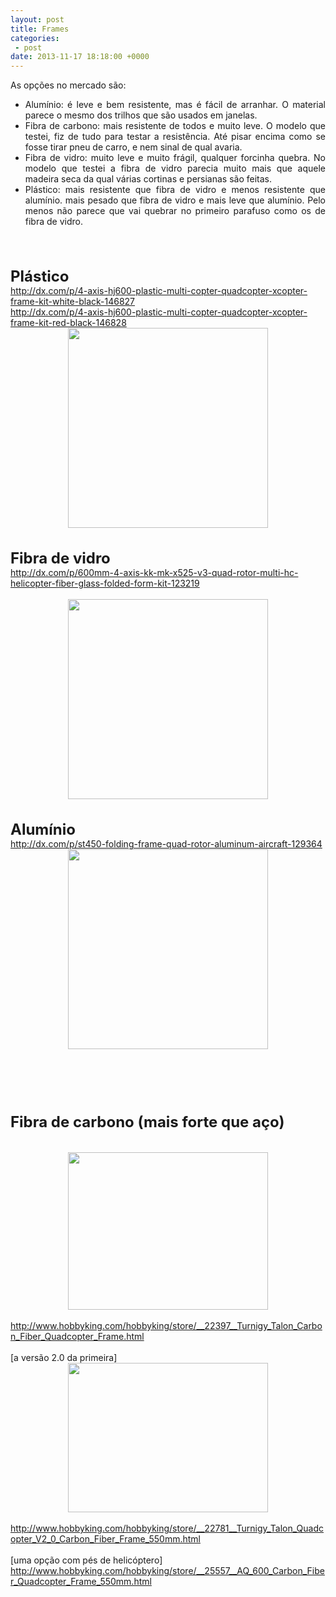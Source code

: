 ```yaml
---
layout: post
title: Frames
categories:
 - post
date: 2013-11-17 18:18:00 +0000
---
```


<span style="text-align: justify;">As opções no mercado são:</span>  

<a name="more"></a>  

<div style="text-align: justify;">
<ul>
<li>Alumínio: é leve e bem resistente, mas é fácil de arranhar. O material parece o mesmo dos trilhos que são usados em janelas.</li>
<li>Fibra de carbono: mais resistente de todos e muito leve. O modelo que testei, fiz de tudo para testar a resistência. Até pisar encima como se fosse tirar pneu de carro, e nem sinal de qual avaria.</li>
<li>Fibra de vidro: muito leve e muito frágil, qualquer forcinha quebra. No modelo que testei a fibra de vidro parecia muito mais que aquele madeira seca da qual várias cortinas e persianas são feitas.</li>
<li>Plástico: mais resistente que fibra de vidro e menos resistente que alumínio. mais pesado que fibra de vidro e mais leve que alumínio. Pelo menos não parece que vai quebrar no primeiro parafuso como os de fibra de vidro.</li>
</ul>
<br/>
<br/>
<br/></div>

<div style="text-align: justify;">
<span style="font-size: x-large;"><b>Plástico</b></span>&nbsp;</div>

<div style="text-align: justify;">
<a href="http://dx.com/p/4-axis-hj600-plastic-multi-copter-quadcopter-xcopter-frame-kit-white-black-146827">http://dx.com/p/4-axis-hj600-plastic-multi-copter-quadcopter-xcopter-frame-kit-white-black-146827</a></div>

<div style="text-align: justify;">
<a href="http://dx.com/p/4-axis-hj600-plastic-multi-copter-quadcopter-xcopter-frame-kit-red-black-146828">http://dx.com/p/4-axis-hj600-plastic-multi-copter-quadcopter-xcopter-frame-kit-red-black-146828</a></div>

<div>
<div style="text-align: justify;">
<div class="separator" style="clear: both; text-align: center;">
<a href="http://3.bp.blogspot.com/-fqyFxsJDWKo/UlsFokoaEoI/AAAAAAAAmiQ/_G4Vhnkxj7U/s1600/frame-plastico.sku_146828_1.jpg" imageanchor="1" style="margin-left: 1em; margin-right: 1em;"><img border="0" height="320" src="http://3.bp.blogspot.com/-fqyFxsJDWKo/UlsFokoaEoI/AAAAAAAAmiQ/_G4Vhnkxj7U/s320/frame-plastico.sku_146828_1.jpg" width="320"/></a></div>
<br/>
<br/></div>
</div>

<div>
<div style="text-align: justify;">
<span style="font-size: x-large;"><b>Fibra de vidro</b></span>&nbsp;</div>
</div>

<div>
<div style="text-align: justify;">
<a href="http://dx.com/p/600mm-4-axis-kk-mk-x525-v3-quad-rotor-multi-hc-helicopter-fiber-glass-folded-form-kit-123219">http://dx.com/p/600mm-4-axis-kk-mk-x525-v3-quad-rotor-multi-hc-helicopter-fiber-glass-folded-form-kit-123219</a></div>
</div>

<div>
<div style="text-align: justify;">
<br/>
<div class="separator" style="clear: both; text-align: center;">
<a href="http://2.bp.blogspot.com/-7IRbFZt81LE/UlsFZNjsBAI/AAAAAAAAmiI/vyoHEyEdhL4/s1600/fibra-de-vidro.sku_123219_1.jpg" imageanchor="1" style="margin-left: 1em; margin-right: 1em;"><img border="0" height="320" src="http://2.bp.blogspot.com/-7IRbFZt81LE/UlsFZNjsBAI/AAAAAAAAmiI/vyoHEyEdhL4/s320/fibra-de-vidro.sku_123219_1.jpg" width="320"/></a></div>
<br/>
<br/></div>
</div>

<div>
<div style="text-align: justify;">
<span style="font-size: x-large;"><b>Alumínio</b></span>&nbsp;</div>
</div>

<div style="text-align: justify;">
<a href="http://dx.com/p/st450-folding-frame-quad-rotor-aluminum-aircraft-129364">http://dx.com/p/st450-folding-frame-quad-rotor-aluminum-aircraft-129364</a><br/>
<div class="separator" style="clear: both; text-align: center;">
<a href="http://1.bp.blogspot.com/-sI7mnciOCUI/UlsExaJYd8I/AAAAAAAAmiA/_-HtnP1_BEE/s1600/frame-de-aluminio.sku_129364_1.jpg" imageanchor="1" style="margin-left: 1em; margin-right: 1em;"><img border="0" height="320" src="http://1.bp.blogspot.com/-sI7mnciOCUI/UlsExaJYd8I/AAAAAAAAmiA/_-HtnP1_BEE/s320/frame-de-aluminio.sku_129364_1.jpg" width="320"/></a></div>
<br/>
<br/>
<br/>
<br/>
<br/></div>

<div style="text-align: justify;">
<br/></div>

<div style="text-align: justify;">
<span style="font-size: x-large;"><b>Fibra de carbono (mais forte que aço)</b></span></div>

<div style="text-align: justify;">
<br/></div>

<div style="text-align: justify;">
<br/>
<div class="separator" style="clear: both; text-align: center;">
<a href="http://2.bp.blogspot.com/-dnsnUyiX0Tw/UkGw5PoF6yI/AAAAAAAAlv8/Rs-lSuhM004/s1600/TALON1.jpg" imageanchor="1" style="margin-left: 1em; margin-right: 1em;"><img border="0" height="252" src="http://2.bp.blogspot.com/-dnsnUyiX0Tw/UkGw5PoF6yI/AAAAAAAAlv8/Rs-lSuhM004/s320/TALON1.jpg" width="320"/></a></div>
<br/></div>

<div style="text-align: justify;">
<a href="http://www.hobbyking.com/hobbyking/store/__22397__Turnigy_Talon_Carbon_Fiber_Quadcopter_Frame.html">http://www.hobbyking.com/hobbyking/store/__22397__Turnigy_Talon_Carbon_Fiber_Quadcopter_Frame.html</a></div>

<div style="text-align: justify;">
<br/></div>

<div style="text-align: justify;">
[a versão 2.0 da primeira]<br/>
<div class="separator" style="clear: both; text-align: center;">
<a href="http://1.bp.blogspot.com/-DZnFFmoBaB8/UkGw_bW5dpI/AAAAAAAAlwE/ILoiPzuUm3E/s1600/talon2.JPG" imageanchor="1" style="margin-left: 1em; margin-right: 1em;"><img border="0" height="239" src="http://1.bp.blogspot.com/-DZnFFmoBaB8/UkGw_bW5dpI/AAAAAAAAlwE/ILoiPzuUm3E/s320/talon2.JPG" width="320"/></a></div>
<br/></div>

<div style="text-align: justify;">
<a href="http://www.hobbyking.com/hobbyking/store/__22781__Turnigy_Talon_Quadcopter_V2_0_Carbon_Fiber_Frame_550mm.html">http://www.hobbyking.com/hobbyking/store/__22781__Turnigy_Talon_Quadcopter_V2_0_Carbon_Fiber_Frame_550mm.html</a></div>

<div style="text-align: justify;">
<br/></div>

<div style="text-align: justify;">
[uma opção com pés de helicóptero]</div>

<div style="text-align: justify;">
<a href="http://www.hobbyking.com/hobbyking/store/__25557__AQ_600_Carbon_Fiber_Quadcopter_Frame_550mm.html">http://www.hobbyking.com/hobbyking/store/__25557__AQ_600_Carbon_Fiber_Quadcopter_Frame_550mm.html</a></div>

<div style="text-align: justify;">
<br/>
<br/>
<br/></div>

<div style="-webkit-text-stroke-width: 0px; color: black; font-family: 'Times New Roman'; font-size: medium; font-style: normal; font-variant: normal; font-weight: normal; letter-spacing: normal; line-height: normal; orphans: auto; text-align: justify; text-indent: 0px; text-transform: none; white-space: normal; widows: auto; word-spacing: 0px;">
<div style="margin: 0px;">
</div>
</div>